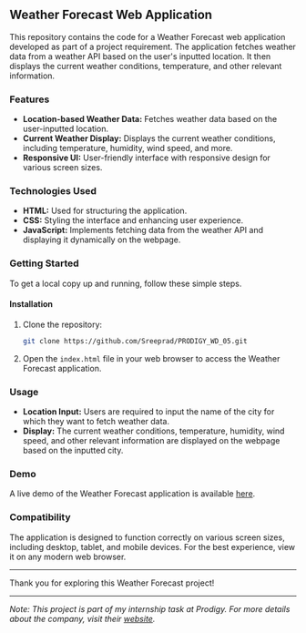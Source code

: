 ## Weather Forecast Web Application

This repository contains the code for a Weather Forecast web application developed as part of a project requirement. The application fetches weather data from a weather API based on the user's inputted location. It then displays the current weather conditions, temperature, and other relevant information.

### Features

- **Location-based Weather Data:** Fetches weather data based on the user-inputted location.
- **Current Weather Display:** Displays the current weather conditions, including temperature, humidity, wind speed, and more.
- **Responsive UI:** User-friendly interface with responsive design for various screen sizes.

### Technologies Used

- **HTML:** Used for structuring the application.
- **CSS:** Styling the interface and enhancing user experience.
- **JavaScript:** Implements fetching data from the weather API and displaying it dynamically on the webpage.

### Getting Started

To get a local copy up and running, follow these simple steps.

#### Installation

1. Clone the repository:
    ```sh
    git clone https://github.com/Sreeprad/PRODIGY_WD_05.git
    ```
2. Open the `index.html` file in your web browser to access the Weather Forecast application.

### Usage

- **Location Input:** Users are required to input the name of the city for which they want to fetch weather data.
- **Display:** The current weather conditions, temperature, humidity, wind speed, and other relevant information are displayed on the webpage based on the inputted city.

### Demo

A live demo of the Weather Forecast application is available [here](https://sreeprad.github.io/PRODIGY_WD_05/).

### Compatibility

The application is designed to function correctly on various screen sizes, including desktop, tablet, and mobile devices. For the best experience, view it on any modern web browser.

---

Thank you for exploring this Weather Forecast project!

---

*Note: This project is part of my internship task at Prodigy. For more details about the company, visit their [website](https://prodigyinfotech.dev/).*